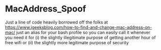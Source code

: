 # MacAddress_Spoof
Just a line of code heavily borrowed off the folks at https://www.igeeksblog.com/how-to-find-and-change-mac-address-on-mac/ just an alias for your bash profile so you can easily call it whenever you need it for (i) the slightly illegitimate purpose of getting another hour of free wifi or (ii) the slightly more legitimate purpose of security
